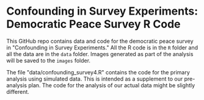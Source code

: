 Confounding in Survey Experiments: Democratic Peace Survey R Code 
===================

This GitHub repo contains data and code for the democratic peace survey in "Confounding in Survey Experiments." All the R code is in the `R` folder and all the data are in the `data` folder. Images generated as part of the analysis will be saved to the `images` folder. 

The file "data/confounding_survey4.R" contains the code for the primary analysis using simulated data. This is intended as a supplement to our pre-analysis plan. The code for the analysis of our actual data might be slightly different. 
